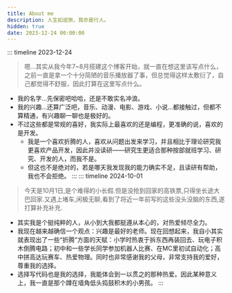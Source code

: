```yaml
---
title: About me
description: 人生如逆旅，我亦是行人。
hidden: true
date: 2023-12-24 00:00:00
---
```


::: timeline 2023-12-24
> 嗯...其实从我今年7~8月搭建这个博客开始，就一直在想这里该写点什么，之前一直是拿一个十分简陋的音乐播放器了事，但总觉得这样太敷衍了，自己都觉得不舒服，因此打算在这里写点什么。

* 我的名字...先保密吧哈哈，还是不敢实名冲浪。
* 我的兴趣...还算广泛吧，音乐、动漫、电影、游戏、小说...都接触过，但都不算精通，有兴趣聊一聊也是极好的。
* 不过这些都是常规的喜好，我实际上最喜欢的还是编程，更准确的说，喜欢的是开发。
  * 我是一个喜欢折腾的人，喜欢从问题出发来学习，并且相比于理论研究我更喜欢产品开发，因此并没读研——研究生更适合那种按部就班学习、研究、开发的人，而我不是。
  * 但这也不是绝对的，若是哪天我发现我的能力确实不足，且读研有帮助，我也不会拒绝。
:::
::: timeline 2024-10-01

> 今天是10月1日,是个难得的小长假.但是没抢到回家的高铁票,只得坐长途大巴回家.又遇上堵车,闲极无聊,看到了将近一年前写的这些没头没脑的东西,遂打算补充补充.

* 其实我是个挺纯粹的人，从小到大我都挺遵从本心的，对热爱倾尽全力。
* 我现在越来越确信一个观点：兴趣是最好的老师。现在回想起来，我自小其实就表现出了一些“折腾”方面的天赋：小学时热衷于拆东西再装回去、玩电子积木倒腾电路；初中和一些学长同学参加机器人比赛、在MC里初试自动化；高中拼高达玩赛车、热爱物理。同时也非常感谢我的父母，非常支持我的爱好，尊重我的选择。
* 选择写代码也是我的选择，我能体会到一以贯之的那种热爱。因此某种意义上，我一直是那个蹲在墙角低头捣鼓积木的小男孩。
:::
